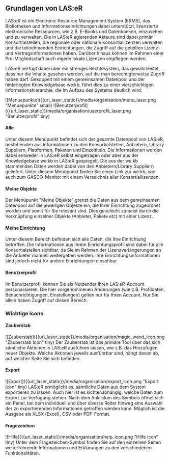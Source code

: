 ## Grundlagen von LAS:eR

LAS:eR ist ein Electronic Resource Management System (ERMS), das Bibliotheken und Informationseinrichtungen dabei unterstützt, lizenzierte elektronische Ressourcen, wie z.B. E-Books und Datenbanken, einzusehen und zu verwalten. 
Die in LAS:eR agierenden Akteure sind dabei primär Konsortialstellen, die regionale oder nationale Konsortiallizenzen verwalten und die teilnehmenden Einrichtungen, die Zugriff auf die geteilten Lizenz- und Vertragsinformationen haben. Darüber hinaus können im Rahmen einer Pro-Mitgliedschaft auch eigene lokale Lizenzen einpflegen werden.

LAS:eR verfügt dabei über ein strenges Rechtesystem, das gewährleistet, dass nur die Inhalte gesehen werden, auf die man berechtigterweise Zugriff haben darf. 
Gekoppelt mit einem gemeinsamen Datenpool und der hinterlegten Knowledgebase we:kb, führt dies zu einer vierschichtigen Informationshierarchie, die im Aufbau des Systems deutlich wird:

![Menuepunkte]({{url_laser_static}}/media/organisation/menu_laser.png "Menuepunkte" small)
![Benutzerprofil]({{url_laser_static}}/media/organisation/userprofil_laser.png "Benutzerprofil" tiny)

#### Alle

Unter diesem Menüpunkt befindet sich der gesamte Datenpool von LAS:eR, bestehenden aus Informationen zu den Konsortialstellen, Anbietern, Library Suppliern, Plattformen, Paketen und Einzeltiteln. Die Informationen werden dabei entweder in LAS:eR selbst eingetragen oder aber aus der Knowledgebase we:kb in LAS:eR gespiegelt.
Die aus der we:kb stammenden Daten werden dabei von den Anbietern/Library Suppliern geliefert. Unter diesem Menüpunkt finden Sie einen Link zur we:kb, wie auch zum GASCO-Monitor mit einem Verzeichnis aller Konsortiallizenzen.

#### Meine Objekte

Der Menüpunkt "Meine Objekte" grenzt die Daten aus dem gemeinsamen Datenpool auf die jeweiligen Objekte ein, die Ihrer Einrichtung zugeordnet worden und somit für Sie relevant sind. Dies geschieht zumeist durch die Verknüpfung einzelner Objekte (Anbieter, Pakete etc) mit einer Lizenz. 

#### Meine Einrichtung

Unter diesem Bereich befinden sich alle Daten, die Ihre Einrichtung betreffen. Die Informationen aus Ihrem Einrichtungsprofil sind dabei für alle Konsortialstellen sichtbar, da Sie im Rahmen der Lizenzverlängerungen an die Anbieter manuell weitergeben werden. Ihre Einrichtungsinformationen sind jedoch nicht für andere Einrichtungen einsehbar. 

#### Benutzerprofil

Im Benutzerprofil können Sie als Nutzender Ihren LAS:eR-Account personalisieren. Die hier vorgenommenen Änderungen (wie z.B. Profildaten, Benachrichtigungen, Einstellungen) gelten nur für Ihren Account. Nur Sie allein haben Zugriff auf diesen Bereich. 




### Wichtige Icons

#### Zauberstab
![Zauberstab]({{url_laser_static}}/media/organisation/magic_wand_icon.png "Zauberstab Icon" tiny)
Der Zauberstab ist das primäre Tool über das sich sämtliche Aktionen in LAS:eR ausführen lassen, wie z.B. das Hinzufügen neuer Objekte. Welche Aktionen jeweils ausführbar sind, hängt davon ab, auf welcher Seite Sie sich befinden.
  
#### Export
![Export]({{url_laser_static}}/media/organisation/export_icon.png "Export Icon" tiny)
LAS:eR ermöglicht es, sämtliche Daten aus dem System exportieren zu lassen. Auch hier ist es sichtenabhängig, welche Daten zum Export zur Verfügung stehen.
Nach dem Anklicken des Symbols öffnet sich ein Panel, bei dem individuell und über diverse Reiter hinweg eine Auswahl der zu exportierenden Informationen getroffen werden kann. Möglich ist die Ausgabe als XLSX (Excel), CSV oder PDF-Format.


#### Fragezeichen
![Hilfe]({{url_laser_static}}/media/organisation/help_icon.png "Hilfe Icon" tiny)
Unter dem Fragezeichen-Symbol finden Sie auf den einzelnen Seiten weiterführende Informationen und Erklärungen zu den verschiedenen Funktionalitäten. 

  
